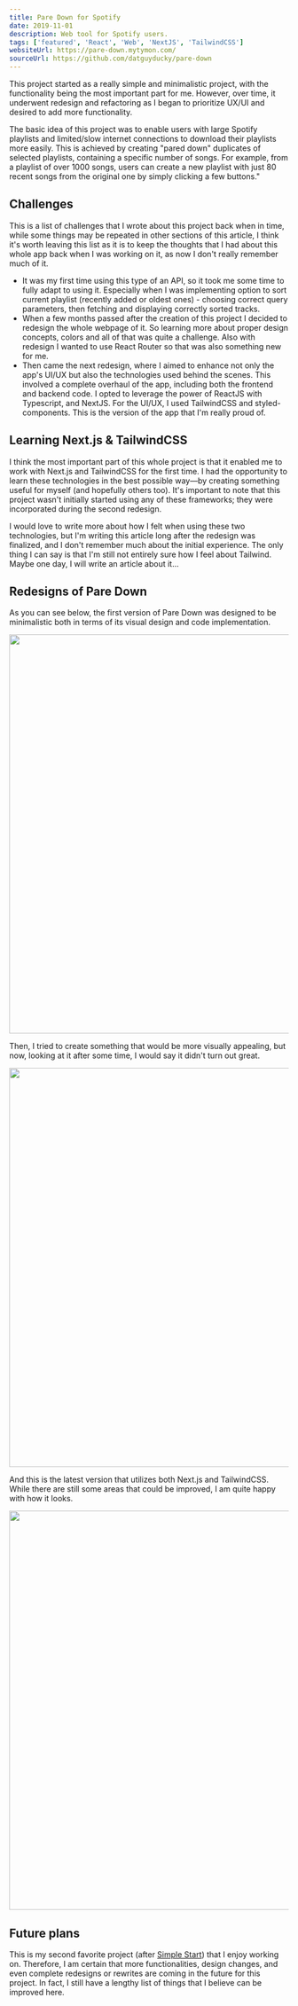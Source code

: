 ```yaml
---
title: Pare Down for Spotify
date: 2019-11-01
description: Web tool for Spotify users.
tags: ['featured', 'React', 'Web', 'NextJS', 'TailwindCSS']
websiteUrl: https://pare-down.mytymon.com/
sourceUrl: https://github.com/datguyducky/pare-down
---
```


This project started as a really simple and minimalistic project, with the functionality being the most important part for me. 
However, over time, it underwent redesign and refactoring as I began to prioritize UX/UI and desired to add more functionality.

The basic idea of this project was to enable users with large Spotify playlists and limited/slow internet connections to download their playlists more easily. 
This is achieved by creating "pared down" duplicates of selected playlists, containing a specific number of songs. 
For example, from a playlist of over 1000 songs, users can create a new playlist with just 80 recent songs from the original one by simply clicking a few buttons."

## Challenges
This is a list of challenges that I wrote about this project back when in time, while some things may be repeated in other sections of this article, 
I think it's worth leaving this list as it is to keep the thoughts that I had about this whole app back when I was working on it, as now I don't really remember much of it.

- It was my first time using this type of an API, so it took me some time to fully adapt to using it. Especially when I was implementing option to sort current playlist (recently added or oldest ones) - choosing correct query parameters, then fetching and displaying correctly sorted tracks.
- When a few months passed after the creation of this project I decided to redesign the whole webpage of it. So learning more about proper design concepts, colors and all of that was quite a challenge. Also with redesign I wanted to use React Router so that was also something new for me.
- Then came the next redesign, where I aimed to enhance not only the app's UI/UX but also the technologies used behind the scenes. This involved a complete overhaul of the app, including both the frontend and backend code. I opted to leverage the power of ReactJS with Typescript, and NextJS. For the UI/UX, I used TailwindCSS and styled-components. This is the version of the app that I'm really proud of.

## Learning Next.js & TailwindCSS
I think the most important part of this whole project is that it enabled me to work with Next.js and TailwindCSS for the first time. 
I had the opportunity to learn these technologies in the best possible way—by creating something useful for myself (and hopefully others too). It's important to note that this project wasn't initially started using any of these frameworks; they were incorporated during the second redesign.

I would love to write more about how I felt when using these two technologies, but I'm writing this article long after the redesign was finalized, and I don't remember much about the initial experience. 
The only thing I can say is that I'm still not entirely sure how I feel about Tailwind. Maybe one day, I will write an article about it...

## Redesigns of Pare Down
As you can see below, the first version of Pare Down was designed to be minimalistic both in terms of its visual design and code implementation.

<p class="p-flex">
	<img src="/public/paredown_v1.png" width="720"/>
</p>

Then, I tried to create something that would be more visually appealing, but now, looking at it after some time, I would say it didn't turn out great.

<p class="p-flex">
	<img src="/public/paredown_v2.png" width="720"/>
</p>

And this is the latest version that utilizes both Next.js and TailwindCSS. While there are still some areas that could be improved, I am quite happy with how it looks.

<p class="p-flex">
	<img src="/public/paredown_v3.png" width="720"/>
</p>

## Future plans
This is my second favorite project (after [Simple Start](/projects/simple-start)) that I enjoy working on. Therefore, I am certain that more functionalities, design changes, and even complete redesigns or rewrites are coming in the future for this project. 
In fact, I still have a lengthy list of things that I believe can be improved here.
